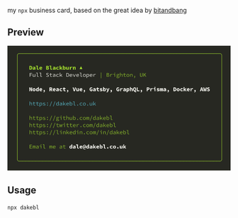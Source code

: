 my `npx` business card, based on the great idea by [bitandbang](https://github.com/bnb/bitandbang)

## Preview
![Preview of npx dakebl command output](/npx-card.png)

## Usage
```
npx dakebl
```

